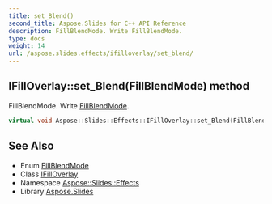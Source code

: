 ```yaml
---
title: set_Blend()
second_title: Aspose.Slides for C++ API Reference
description: FillBlendMode. Write FillBlendMode.
type: docs
weight: 14
url: /aspose.slides.effects/ifilloverlay/set_blend/
---
```

## IFillOverlay::set_Blend(FillBlendMode) method


FillBlendMode. Write [FillBlendMode](../../../aspose.slides/fillblendmode/).

```cpp
virtual void Aspose::Slides::Effects::IFillOverlay::set_Blend(FillBlendMode value)=0
```

## See Also

* Enum [FillBlendMode](../../../aspose.slides/fillblendmode/)
* Class [IFillOverlay](../)
* Namespace [Aspose::Slides::Effects](../../)
* Library [Aspose.Slides](../../../)